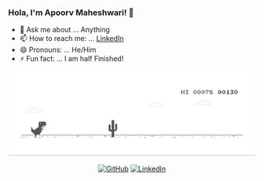 ### Hola, I'm Apoorv Maheshwari! 👋

- 💬 Ask me about ... Anything
- 📫 How to reach me: ... [LinkedIn](https://www.linkedin.com/in/apoorv-maheshwari-6689791aa/)
- 😄 Pronouns: ... He/Him
- ⚡ Fun fact: ... I am half Finished!




![image](https://github.com/Apoorv-cloud/Apoorv-cloud/blob/main/dino.gif)

<p align="center">
	<a href="https://github.com/Apoorv-cloud"><img src="https://img.shields.io/badge/github--_.svg?style=social&logo=github" alt="GitHub"></a>
  <a href="https://www.linkedin.com/in/apoorv-maheshwari-6689791aa/"><img src="https://img.shields.io/badge/LinkedIn--_.svg?style=social&logo=linkedin" alt="LinkedIn"></a>
</p>


